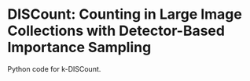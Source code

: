 
# DISCount: Counting in Large Image Collections with Detector-Based Importance Sampling

Python code for k-DISCount.

